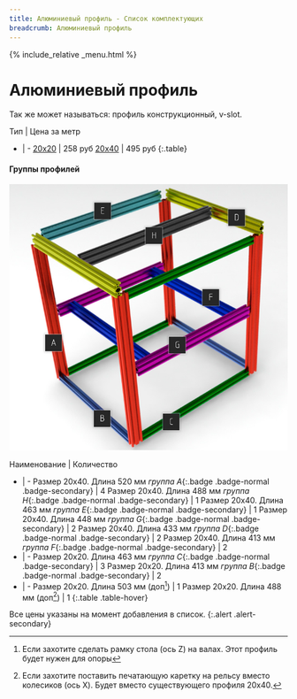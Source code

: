 ```yaml
---
title: Алюминиевый профиль - Список комплектующих
breadcrumb: Алюминиевый профиль
---
```


{% include_relative _menu.html %}

# Алюминиевый профиль
Так же может называться: профиль конструкционный, v-slot.

Тип | Цена за метр
- | -
[20x20](http://bit.ly/redbot-profile-2020) | 258 руб
[20x40](http://bit.ly/redbot-profile-2040) | 495 руб
{:.table}


#### Группы профилей
![Группы профилей](/assets/img/assembly/00_0.jpg)

Наименование | Количество
- | -
Размер 20х40. Длина 520 мм *группа А*{:.badge .badge-normal .badge-secondary} | 4
Размер 20х40. Длина 488 мм *группа H*{:.badge .badge-normal .badge-secondary} | 1
Размер 20х40. Длина 463 мм *группа E*{:.badge .badge-normal .badge-secondary} | 1
Размер 20х40. Длина 448 мм *группа G*{:.badge .badge-normal .badge-secondary} | 2
Размер 20х40. Длина 433 мм *группа D*{:.badge .badge-normal .badge-secondary} | 2
Размер 20х40. Длина 413 мм *группа F*{:.badge .badge-normal .badge-secondary} | 2
- | -
Размер 20х20. Длина 463 мм *группа C*{:.badge .badge-normal .badge-secondary} | 3
Размер 20х20. Длина 413 мм *группа B*{:.badge .badge-normal .badge-secondary} | 2
- | -
Размер 20х20. Длина 503 мм (доп[^addon1]) | 1
Размер 20х20. Длина 488 мм (доп[^addon2]) | 1
{:.table .table-hover}

[^addon1]: Если захотите сделать рамку стола (ось Z) на валах. Этот профиль будет нужен для опоры
[^addon2]: Если захотите поставить печатающую каретку на рельсу вместо колесиков (ось Х). Будет вместо существующего профиля 20х40.

Все цены указаны на момент добавления в список.
{:.alert .alert-secondary}